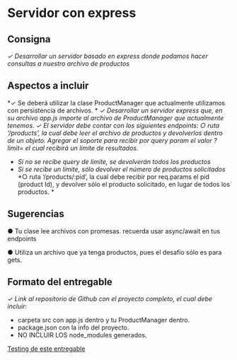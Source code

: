 # Servidor con express
## Consigna
*✓ Desarrollar un servidor basado en 
express donde podamos hacer 
consultas a nuestro archivo de 
productos*
## Aspectos a incluir
*✓ Se deberá utilizar la clase 
ProductManager que actualmente 
utilizamos con persistencia de archivos. *
*✓ Desarrollar un servidor express que, en 
su archivo app.js importe al archivo de 
ProductManager que actualmente 
tenemos.*
*✓ El servidor debe contar con los 
siguientes endpoints:
○ ruta ‘/products’, la cual debe leer el 
archivo de productos y devolverlos 
dentro de un objeto. Agregar el 
soporte para recibir por query 
param el valor ?limit= el cual 
recibirá un límite de resultados.*
- *Si no se recibe query de límite, se 
devolverán todos los productos*
- *Si se recibe un límite, sólo devolver el 
número de productos solicitados*
*○ ruta ‘/products/:pid’, la cual debe 
recibir por req.params el pid 
(product Id), y devolver sólo el 
producto solicitado, en lugar de 
todos los productos. *
## Sugerencias
 ● Tu clase lee archivos con promesas. 
 recuerda usar async/await en tus 
 endpoints
 
 ● Utiliza un archivo que ya tenga 
 productos, pues el desafío sólo es para 
 gets. 
## Formato del entregable
*✓ Link al repositorio de Github con el 
proyecto completo, el cual debe incluir:*
- carpeta src con app.js dentro y tu 
ProductManager dentro.
- package.json con la info del proyecto.
- NO INCLUIR LOS node_modules 
generados.

[Testing de este entregable](https://docs.google.com/document/d/1ihCTk8qiizDgvAlRBsChdM5Xb8Moe_HLk-7ifM02fvw/edit "Testing de este entregable")




